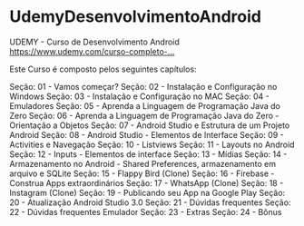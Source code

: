 # UdemyDesenvolvimentoAndroid

UDEMY - Curso de Desenvolvimento Android https://www.udemy.com/curso-completo-…

Este Curso é composto pelos seguintes capítulos:

Seção: 01 - Vamos começar?
Seção: 02 - Instalação e Configuração no Windows
Seção: 03 - Instalação e Configuração no MAC
Seção: 04 - Emuladores
Seção: 05 - Aprenda a Linguagem de Programação Java do Zero
Seção: 06 - Aprenda a Linguagem de Programação Java do Zero - Orientação a Objetos
Seção: 07 - Android Studio e Estrutura de um Projeto Android
Seção: 08 - Android Studio - Elementos de Interface
Seção: 09 - Activities e Navegação
Seção: 10 - Listviews
Seção: 11 - Layouts no Android
Seção: 12 - Inputs - Elementos de interface
Seção: 13 - Mídias
Seção: 14 - Armazenamento no Android - Shared Preferences, armazenamento em arquivo e SQLite
Seção: 15 - Flappy Bird (Clone)
Seção: 16 - Firebase - Construa Apps extraordinários
Seção: 17 - WhatsApp (Clone)
Seção: 18 - Instagram (Clone)
Seção: 19 - Publicando seu App na Google Play
Seção: 20 - Atualização Android Studio 3.0
Seção: 21 - Dúvidas frequentes
Seção: 22 - Dúvidas frequentes Emulador
Seção: 23 - Extras
Seção: 24 - Bônus
